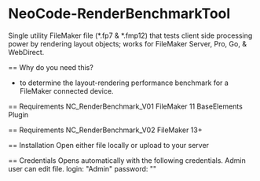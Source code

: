 # NeoCode-RenderBenchmarkTool
Single utility FileMaker file (*.fp7 &amp; *.fmp12) that tests client side processing power by rendering layout objects; works for FileMaker Server, Pro, Go, &amp; WebDirect.

== Why do you need this?
* to determine the layout-rendering performance benchmark for a FileMaker connected device.
 
== Requirements NC_RenderBenchmark_V01
    FileMaker 11
    BaseElements Plugin

== Requirements NC_RenderBenchmark_V02
    FileMaker 13+


== Installation
    Open either file locally or upload to your server

== Credentials
Opens automatically with the following credentials.  Admin user can edit file.
  login: "Admin"
  password: ""
  
  
